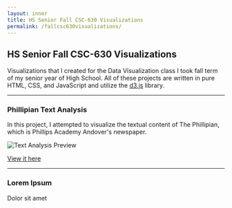 ```yaml
---
layout: inner
title: HS Senior Fall CSC-630 Visualizations
permalink: /fallcsc630visualizations/
---
```

## HS Senior Fall CSC-630 Visualizations

Visualizations that I created for the Data Visualization class I took fall term of my senior year of High School.
All of these projects are written in pure HTML, CSS, and JavaScript and utilize the [d3.js](https://d3js.org/) library.

---

### Phillipian Text Analysis

In this project, I attempted to visualize the textual content of The Phillipian, which is Phillips Academy Andover's newspaper.

![Text Analysis Preview](/img/visualization-img/text-project.png#vis-img)

[View it here](/fallcsc630visualizations/text-project/index.html)

---

### Lorem Ipsum

Dolor sit amet
